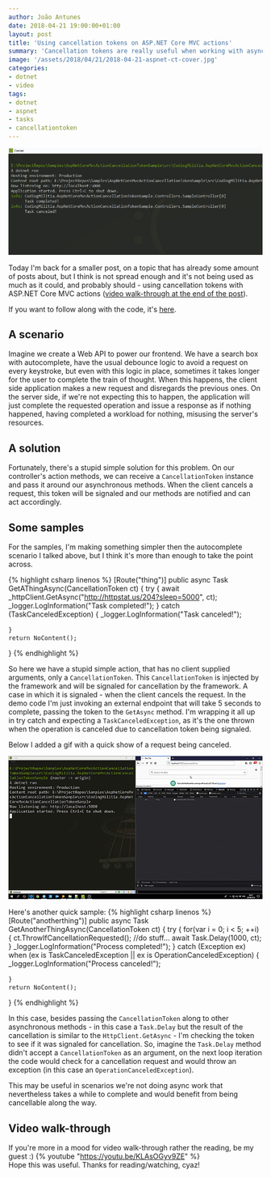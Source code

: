 ```yaml
---
author: João Antunes
date: 2018-04-21 19:00:00+01:00
layout: post
title: 'Using cancellation tokens on ASP.NET Core MVC actions'
summary: 'Cancellation tokens are really useful when working with async stuff, and this is the simplest way of getting some nice free benefits in ASP.NET applications using them.'
image: '/assets/2018/04/21/2018-04-21-aspnet-ct-cover.jpg'
categories:
- dotnet
- video
tags:
- dotnet
- aspnet
- tasks
- cancellationtoken
---
```


[![Using cancellation tokens on ASP.NET Core MVC actions](/assets/2018/04/21/2018-04-21-aspnet-ct-cover.jpg)](/assets/2018/04/21/2018-04-21-aspnet-ct-cover.jpg)

Today I'm back for a smaller post, on a topic that has already some amount of posts about, but I think is not spread enough and it's not being used as much as it could, and probably should - using cancellation tokens with ASP.NET Core MVC actions ([video walk-through at the end of the post](#video-walk-through)).

If you want to follow along with the code, it's [here](https://github.com/joaofbantunes/AspNetCoreMvcActionCancellationTokenSample).

## A scenario
Imagine we create a Web API to power our frontend. We have a search box with autocomplete, have the usual debounce logic to avoid a request on every keystroke, but even with this logic in place, sometimes it takes longer for the user to complete the train of thought. When this happens, the client side application makes a new request and disregards the previous ones. On the server side, if we're not expecting this to happen, the application will just complete the requested operation and issue a response as if nothing happened, having completed a workload for nothing, misusing the server's resources.

## A solution
Fortunately, there's a stupid simple solution for this problem. On our controller's action methods, we can receive a `CancellationToken` instance and pass it around our asynchronous methods. When the client cancels a request, this token will be signaled and our methods are notified and can act accordingly.

## Some samples
For the samples, I'm making something simpler then the autocomplete scenario I talked above, but I think it's more than enough to take the point across.

{% highlight csharp linenos %}
[Route("thing")]
public async Task<IActionResult> GetAThingAsync(CancellationToken ct)
{
    try
    {
        await _httpClient.GetAsync("http://httpstat.us/204?sleep=5000", ct);
        _logger.LogInformation("Task completed!");
    }
    catch (TaskCanceledException)
    {
        _logger.LogInformation("Task canceled!");
        
    }
    return NoContent();
}
{% endhighlight %}

So here we have a stupid simple action, that has no client supplied arguments, only a `CancellationToken`. This `CancellationToken` is injected by the framework and will be signaled for cancellation by the framework. A case in which it is signaled - when the client cancels the request. In the demo code I'm just invoking an external endpoint that will take 5 seconds to complete, passing the token to the `GetAsync` method. I'm wrapping it all up in try catch and expecting a `TaskCanceledException`, as it's the one thrown when the operation is canceled due to cancellation token being signaled.

Below I added a gif with a quick show of a request being canceled.

[![Cancellation tokens in action](/assets/2018/04/21/2018-04-21-aspnet-ct-demo.gif)](/assets/2018/04/21/2018-04-21-aspnet-ct-demo.gif)

Here's another quick sample:
{% highlight csharp linenos %}
[Route("anotherthing")]
public async Task<IActionResult> GetAnotherThingAsync(CancellationToken ct)
{
    try
    {
        for(var i = 0; i < 5; ++i)
        {
            ct.ThrowIfCancellationRequested();
            //do stuff...
            await Task.Delay(1000, ct);
        }
        _logger.LogInformation("Process completed!");
    }
    catch (Exception ex) when (ex is TaskCanceledException || ex is OperationCanceledException)
    {
        _logger.LogInformation("Process canceled!");
        
    }
    return NoContent();
}
{% endhighlight %}

In this case, besides passing the `CancellationToken` along to other asynchronous methods - in this case a `Task.Delay` but the result of the cancellation is similar to the `HttpClient.GetAsync` - I'm checking the token to see if it was signaled for cancellation. So, imagine the `Task.Delay` method didn't accept a `CancellationToken` as an argument, on the next loop iteration the code would check for a cancellation request and would throw an exception (in this case an `OperationCanceledException`).

This may be useful in scenarios we're not doing async work that nevertheless takes a while to complete and would benefit from being cancellable along the way.

## Video walk-through <a id="video-walk-through" class="no-anchor-icon"></a>
If you're more in a mood for video walk-through rather the reading, be my guest :)
{% youtube "https://youtu.be/KLAsOGyv9ZE" %}
<br/>
Hope this was useful.
Thanks for reading/watching, cyaz!